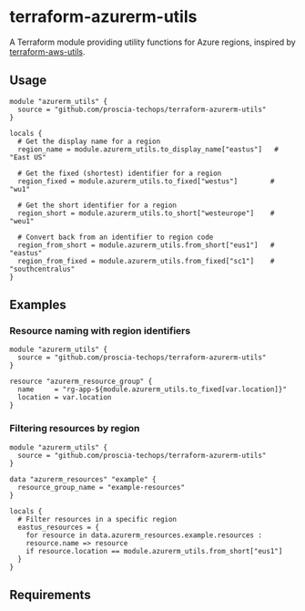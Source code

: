 # terraform-azurerm-utils

A Terraform module providing utility functions for Azure regions, inspired by [terraform-aws-utils](https://github.com/cloudposse/terraform-aws-utils).

## Usage

```hcl
module "azurerm_utils" {
  source = "github.com/proscia-techops/terraform-azurerm-utils"
}

locals {
  # Get the display name for a region
  region_name = module.azurerm_utils.to_display_name["eastus"]   # "East US"
  
  # Get the fixed (shortest) identifier for a region
  region_fixed = module.azurerm_utils.to_fixed["westus"]        # "wu1"
  
  # Get the short identifier for a region
  region_short = module.azurerm_utils.to_short["westeurope"]    # "weu1"
  
  # Convert back from an identifier to region code
  region_from_short = module.azurerm_utils.from_short["eus1"]   # "eastus"
  region_from_fixed = module.azurerm_utils.from_fixed["sc1"]    # "southcentralus"
}
```

## Examples

### Resource naming with region identifiers

```hcl
module "azurerm_utils" {
  source = "github.com/proscia-techops/terraform-azurerm-utils"
}

resource "azurerm_resource_group" {
  name     = "rg-app-${module.azurerm_utils.to_fixed[var.location]}"
  location = var.location
}
```

### Filtering resources by region

```hcl
module "azurerm_utils" {
  source = "github.com/proscia-techops/terraform-azurerm-utils"
}

data "azurerm_resources" "example" {
  resource_group_name = "example-resources"
}

locals {
  # Filter resources in a specific region
  eastus_resources = {
    for resource in data.azurerm_resources.example.resources :
    resource.name => resource
    if resource.location == module.azurerm_utils.from_short["eus1"]
  }
}
```

## Requirements

<!-- BEGIN_TF_DOCS -->
<!-- END_TF_DOCS -->
